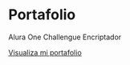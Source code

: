 # Portafolio
Alura One Challengue Encriptador

<a href="https://github.com/XavierDevs/Portafolio.git">Visualiza mi portafolio</a>
